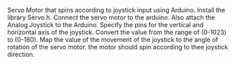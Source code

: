 Servo Motor that spins according to joystick input using Arduino.
Install the library Servo.h.
Connect the servo motor to the arduino.
Also attach the Analog Joystick to the Arduino.
Specify the pins for the vertical and horizontal axis of the joystick.
Convert the value from the range of (0-1023) to (0-180).
Map the value of the movement of the joystick to the angle of rotation of the servo motor.
the motor should  spin according to thee joystick direction.
